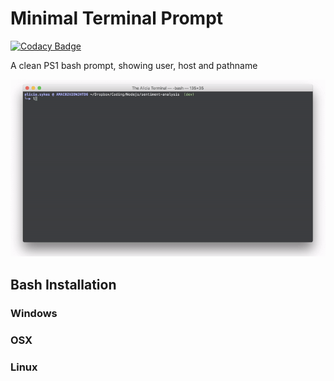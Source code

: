 # Minimal Terminal Prompt

[![Codacy Badge](https://api.codacy.com/project/badge/Grade/90311506c8cc4470881ac325ae682c93)](https://www.codacy.com/app/lissy93/minimal-terminal-prompt?utm_source=github.com&amp;utm_medium=referral&amp;utm_content=Lissy93/minimal-terminal-prompt&amp;utm_campaign=Badge_Grade)

A clean PS1 bash prompt, showing user, host and pathname

<p align="center">
  <img src="demo.gif" />
</p>


## Bash Installation 

### Windows

### OSX

### Linux


